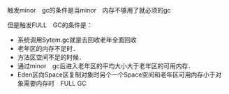 
触发minor　gc的条件是当minor　内存不够用了就必须的gc

但是触发FULL　GC的条件是：
- 系统调用Sytem.gc就是去回收老年全面回收
- 老年区的内存不足时．
- 方法区空间不足的时候．
- 通过minor　gc后进入老年区的平均大小大于老年区的可用内存．
- Eden区向Space区复制对象时另个一个Space空间和老年区可用内存小于对象需要内存时　FULL GC